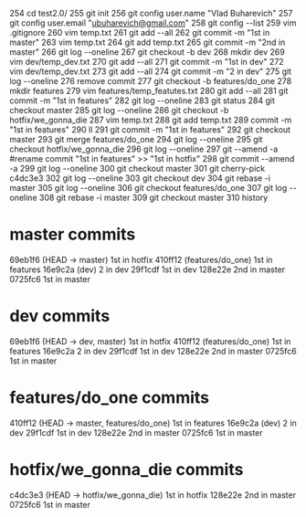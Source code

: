   254  cd test2.0/
  255  git init
  256  git config user.name "Vlad Buharevich"
  257  git config user.email "ubuharevich@gmail.com"
  258  git config --list
  259  vim .gitignore
  260  vim temp.txt
  261  git add --all
  262  git commit -m "1st in master"
  263  vim temp.txt
  264  git add temp.txt
  265  git commit -m "2nd in master"
  266  git log --oneline
  267  git checkout -b dev
  268  mkdir dev
  269  vim dev/temp_dev.txt
  270  git add --all
  271  git commit -m "1st in dev"
  272  vim dev/temp_dev.txt
  273  git add --all
  274  git commit -m "2 in dev"
  275  git log --oneline
  276  remove commit
  277  git checkout -b features/do_one
  278  mkdir features
  279  vim features/temp_featutes.txt
  280  git add --all
  281  git commit -m "1st in features"
  282  git log --oneline
  283  git status
  284  git checkout master
  285  git log --oneline
  286  git checkout -b hotfix/we_gonna_die
  287  vim temp.txt
  288  git add temp.txt
  289  commit -m "1st in features"
  290  ll
  291  git commit -m "1st in features"
  292  git checkout master
  293  git merge features/do_one
  294  git log --oneline
  295  git checkout  hotfix/we_gonna_die
  296  git log --oneline
  297  git --amend -a #rename commit "1st in features" >> "1st in hotfix"
  298  git commit --amend -a
  299  git log --oneline
  300  git checkout master
  301  git cherry-pick c4dc3e3
  302  git log --oneline
  303  git checkout dev
  304  git rebase -i master
  305  git log --oneline
  306  git checkout features/do_one
  307  git log --oneline
  308  git rebase -i master
  309  git checkout master
  310  history

# master commits

69eb1f6 (HEAD -> master) 1st in hotfix
410ff12 (features/do_one) 1st in features
16e9c2a (dev) 2 in dev
29f1cdf 1st in dev
128e22e 2nd in master
0725fc6 1st in master

# dev commits

69eb1f6 (HEAD -> dev, master) 1st in hotfix
410ff12 (features/do_one) 1st in features
16e9c2a 2 in dev
29f1cdf 1st in dev
128e22e 2nd in master
0725fc6 1st in master


# features/do_one commits

410ff12 (HEAD -> master, features/do_one) 1st in features
16e9c2a (dev) 2 in dev
29f1cdf 1st in dev
128e22e 2nd in master
0725fc6 1st in master

# hotfix/we_gonna_die commits

c4dc3e3 (HEAD -> hotfix/we_gonna_die) 1st in hotfix
128e22e 2nd in master
0725fc6 1st in master



